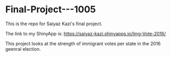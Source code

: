 # Final-Project---1005
This is the repo for Saiyaz Kazi's final project. 

The link to my ShinyApp is: https://saiyaz-kazi.shinyapps.io/Img-Vote-2016/

This project looks at the strength of immigrant votes per state in the 2016 geenral election.
